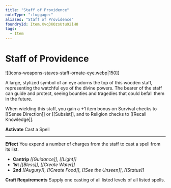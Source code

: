 ```yaml
---
title: "Staff of Providence"
noteType: ":luggage:"
aliases: "Staff of Providence"
foundryId: Item.Xvq3KOzsUtu92iH8
tags:
  - Item
---
```


# Staff of Providence
![[icons-weapons-staves-staff-ornate-eye.webp|150]]

A large, stylized symbol of an eye adorns the top of this wooden staff, representing the watchful eye of the divine powers. The bearer of the staff can guide and protect, seeing bounties and tragedies that could befall them in the future.

When wielding this staff, you gain a +1 item bonus on Survival checks to [[Sense Direction]] or [[Subsist]], and to Religion checks to [[Recall Knowledge]].

**Activate** Cast a Spell

* * *

**Effect** You expend a number of charges from the staff to cast a spell from its list.

*   **Cantrip** _[[Guidance]]_, _[[Light]]_
*   **1st** _[[Bless]]_, _[[Create Water]]_
*   **2nd** _[[Augury]]_, _[[Create Food]]_, _[[See the Unseen]]_, _[[Status]]_

**Craft Requirements** Supply one casting of all listed levels of all listed spells.
